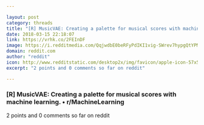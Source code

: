 ```yaml
---

layout: post
category: threads
title: "[R] MusicVAE: Creating a palette for musical scores with machine learning."
date: 2018-03-15 22:18:07
link: https://vrhk.co/2FEInDF
image: https://i.redditmedia.com/QqjwdbE0beRFyPdIKI1vig-SWrev7hypgQtYPM4_6hM.jpg?w=320&s=0cf522146ddd0cc74d59134ed44681dd
domain: reddit.com
author: "reddit"
icon: http://www.redditstatic.com/desktop2x/img/favicon/apple-icon-57x57.png
excerpt: "2 points and 0 comments so far on reddit"

---
```


### [R] MusicVAE: Creating a palette for musical scores with machine learning. • r/MachineLearning

2 points and 0 comments so far on reddit